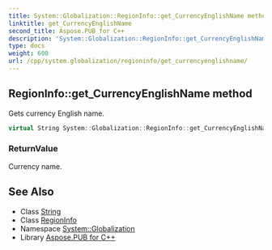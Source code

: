 ```yaml
---
title: System::Globalization::RegionInfo::get_CurrencyEnglishName method
linktitle: get_CurrencyEnglishName
second_title: Aspose.PUB for C++
description: 'System::Globalization::RegionInfo::get_CurrencyEnglishName method. Gets currency English name in C++.'
type: docs
weight: 600
url: /cpp/system.globalization/regioninfo/get_currencyenglishname/
---
```

## RegionInfo::get_CurrencyEnglishName method


Gets currency English name.

```cpp
virtual String System::Globalization::RegionInfo::get_CurrencyEnglishName() const
```


### ReturnValue

Currency name.

## See Also

* Class [String](../../../system/string/)
* Class [RegionInfo](../)
* Namespace [System::Globalization](../../)
* Library [Aspose.PUB for C++](../../../)
